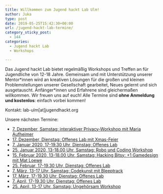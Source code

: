```yaml
---
title: Willkommen zum Jugend hackt Lab Ulm!
author: Juka
type: post
date: 2019-05-25T15:42:30+00:00
url: /jugend-hackt-lab-termine/
category_sticky_post:
  - 144
categories:
  - Jugend hackt Lab
  - Workshops

---
```

Das Jugend hackt Lab bietet regelmäßig Workshops und Treffen an für Jugendliche von 12-18 Jahre. Gemeinsam und mit Unterstützung unserer Mentor\*innen wird an kreativen Lösungen für die großen und kleinen Problemstellungen unserer Gesellschaft gearbeitet, Neues gelernt und sich ausgetauscht. Anfänger\*innen und Erfahrene sind gleichermaßen willkommen. Wir freuen uns auf euch! Alle Termine sind **ohne Anmeldung und kostenlos**: einfach vorbei kommen!

Kontakt: lab-ulm[at]jugendhackt.org

Unsere nächsten Termine:

  * [7. Dezember, Samstag: interaktiver Privacy-Workshop mit Maria Aufheimer][1]
  * [17. Dezember, Dienstag: Offenes Lab mit Xmas-Feier][2]
  * [7. Januar 2020, 17-19.30 Uhr, Dienstag: Offenes Lab][2]
  * [25. Januar 2020, 13-18.00 Uhr, Samstag: Robo und Coding Workshop][3]
  * [15. Februar 2020, 13-18.00 Uhr, Samstag: Hacking Bitsy: +1 Gamedesign mit Mat Loewe][4]
  * [25. Februar, 17-19.30 Uhr, Dienstag: Offenes Lab][2]
  * [7. März, 13-17 Uhr, Samstag: Codekunst mit Bleeptrack][5]
  * [17. März, 17-19.30 Uhr, Dienstag: Offenes Lab][2]
  * [7. April, 17-19.30 Uhr, Dienstag: Offenes Lab][2]
  * [25. April, 13-17 Uhr, Samstag: Ungehörsam Workshop][6]

 [1]: https://verschwoerhaus.de/privacy-workshop-mit-maria-aufheimer/
 [2]: https://verschwoerhaus.de/offene-labs-starten-ab-juli-2019/
 [3]: https://verschwoerhaus.de/robo-und-programmier-workshop-im-jugend-hackt-lab/
 [4]: https://verschwoerhaus.de/hacking-bitsy-1-gamedesign-workshop/
 [5]: https://verschwoerhaus.de/codekunst-workshop-mit-bleeptrack/
 [6]: https://verschwoerhaus.de/ungehoersam-workshop-und-vh-kultur-diskussionsrunde/